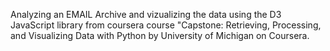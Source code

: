Analyzing an EMAIL Archive and vizualizing the data
using the D3 JavaScript library from coursera course 
"Capstone: Retrieving, Processing, and Visualizing Data with Python by University of Michigan on Coursera.
